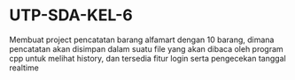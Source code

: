 # UTP-SDA-KEL-6
Membuat project pencatatan barang alfamart dengan 10 barang, dimana pencatatan akan disimpan dalam suatu file yang akan dibaca oleh program cpp untuk melihat history, dan tersedia fitur login serta pengecekan tanggal realtime
